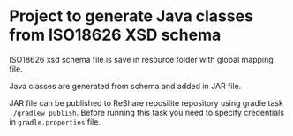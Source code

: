 # Project to generate Java classes from ISO18626 XSD schema

ISO18626 xsd schema file is save in resource folder with global mapping file.

Java classes are generated from schema and added in JAR file.

JAR file can be published to ReShare reposilite repository using gradle task 
`./gradlew publish`. Before running this task you need to specify credentials in `gradle.properties` file. 

